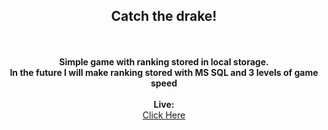 
<b><h2 align = "center">Catch the drake!</h2></b>

<p align = "center">
  <br><br>
  <b align = "center">Simple game with ranking stored in local storage.<br> In the future I will make ranking stored with MS SQL and 3 levels of game speed</b><br>
</br>
<b>Live: </b><br>
<a href="https://kyotho.github.io/Catch-the-drake/
">Click Here</a><br><br>

</p>

